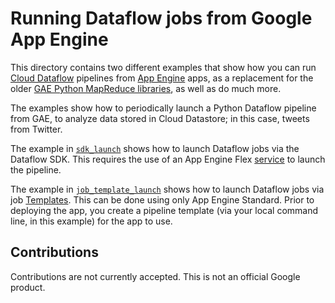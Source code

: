 
# Running Dataflow jobs from Google App Engine

This directory contains two different examples that show how you can run
[Cloud Dataflow](https://cloud.google.com/dataflow/) pipelines from
[App Engine](https://cloud.google.com/appengine/) apps, as a replacement
for the older
[GAE Python MapReduce libraries](https://github.com/GoogleCloudPlatform/appengine-mapreduce),
as well as do much more.

The examples show how to periodically launch a Python Dataflow pipeline from GAE, to
analyze data stored in Cloud Datastore; in this case, tweets from Twitter.

The example in [`sdk_launch`](./sdk_launch) shows how to launch Dataflow jobs via the Dataflow SDK.  This requires the use of an App Engine Flex [service](https://cloud.google.com/appengine/docs/standard/python/an-overview-of-app-engine) to launch the pipeline.

The example in [`job_template_launch`](./job_template_launch) shows how to launch Dataflow jobs via job [Templates](https://cloud.google.com/dataflow/docs/templates/overview). This can be done using only App Engine Standard.
Prior to deploying the app, you create a pipeline template (via your local command line, in this example) for the app to use.

## Contributions

Contributions are not currently accepted.  This is not an official Google product.
